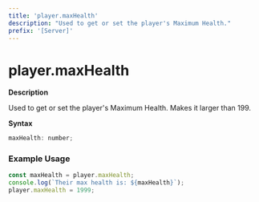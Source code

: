 ```yaml
---
title: 'player.maxHealth'
description: "Used to get or set the player's Maximum Health."
prefix: '[Server]'
---
```


# player.maxHealth

**Description**

Used to get or set the player's Maximum Health.
Makes it larger than 199.

**Syntax**

```js
maxHealth: number;
```

### Example Usage

```js
const maxHealth = player.maxHealth;
console.log(`Their max health is: ${maxHealth}`);
player.maxHealth = 1999;
```
